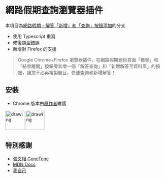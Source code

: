 # 網路假期查詢瀏覽器插件

本項目為[網路假期 - 解答「新增」和「查詢」按鈕添加](https://github.com/NHDAS/chrome-extension_answer-query-button-add)的分支

-   使用 Typescript 重寫
-   修復類型錯誤
-   新增對 Firefox 的支援

> Google Chrome+Firefox 瀏覽器插件，在網路假期題目頁面「繳卷」和「結束離開」按鈕旁新增一個「解答查詢」和「新增解答至資料庫」的按鈕，讓您不必再複製題目，快速查詢和新增解答！

## 安裝

-   Chrome 版本由[原作者](https://github.com/GoneTone)維護

[<img src="https://storage.googleapis.com/web-dev-uploads/image/WlD8wC6g8khYWPJUsQceQkhXSlv1/HRs9MPufa1J1h5glNhut.png" alt="drawing" height="60"/>](https://chrome.google.com/webstore/detail/figcebmonllniaklhhjimjlgndjlgchd)
[<img src="https://blog.mozilla.org/addons/files/2015/11/get-the-addon.png" alt="drawing" height="60"/>](https://addons.mozilla.org/en-US/firefox/addon/%E7%B6%B2%E8%B7%AF%E5%81%87%E6%9C%9F-%E8%A7%A3%E7%AD%94%E6%9F%A5%E8%A9%A2%E6%96%B0%E5%A2%9E/)

## 特別感謝

-   [張文相 GoneTone](https://github.com/GoneTone)
-   [MDN Docs](https://developer.mozilla.org/en-US/)
-   [我自己](https://momu54.cf/)
